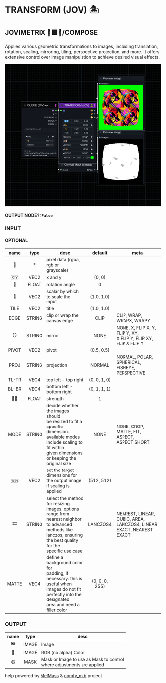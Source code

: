 # TRANSFORM (JOV) 🏝️

## JOVIMETRIX 🔺🟩🔵/COMPOSE

Applies various geometric transformations to images, including translation, rotation, scaling, mirroring, tiling, perspective projection, and more. It offers extensive control over image manipulation to achieve desired visual effects.

![TRANSFORM](https://raw.githubusercontent.com/Amorano/Jovimetrix-examples/master/node/TRANSFORM/TRANSFORM.png)

#### OUTPUT NODE?: `False`

### INPUT

#### OPTIONAL

name | type | desc | default | meta
:---:|:---:|---|:---:|---
👾 | * | pixel data (rgba, rgb or<br>grayscale) |  | 
🇽🇾 | VEC2 | x and y | (0, 0) | 
📐 | FLOAT | rotation angle | 0 | 
📏 | VEC2 | scalar by which to scale the<br>input | (1.0, 1.0) | 
TILE | VEC2 | title | (1.0, 1.0) | 
EDGE | STRING | clip or wrap the canvas edge | CLIP | CLIP, WRAP, WRAPX, WRAPY
🪞 | STRING | mirror | NONE | NONE, X, FLIP X, Y, FLIP Y, XY,<br>X FLIP Y, FLIP XY, FLIP X FLIP Y
PIVOT | VEC2 | pivot | (0.5, 0.5) | 
PROJ | STRING | projection | NORMAL | NORMAL, POLAR, SPHERICAL,<br>FISHEYE, PERSPECTIVE
TL-TR | VEC4 | top left - top right | (0, 0, 1, 0) | 
BL-BR | VEC4 | bottom left - bottom right | (0, 1, 1, 1) | 
💪🏽 | FLOAT | strength | 1 | 
MODE | STRING | decide whether the images should<br>be resized to fit a specific<br>dimension. available modes<br>include scaling to fit within<br>given dimensions or keeping the<br>original size | NONE | NONE, CROP, MATTE, FIT, ASPECT,<br>ASPECT SHORT
🇼🇭 | VEC2 | set the target dimensions for<br>the output image if scaling is<br>applied | (512, 512) | 
🎞️ | STRING | select the method for resizing<br>images. options range from<br>nearest neighbor to advanced<br>methods like lanczos, ensuring<br>the best quality for the<br>specific use case | LANCZOS4 | NEAREST, LINEAR, CUBIC, AREA,<br>LANCZOS4, LINEAR EXACT, NEAREST<br>EXACT
MATTE | VEC4 | define a background color for<br>padding, if necessary. this is<br>useful when images do not fit<br>perfectly into the designated<br>area and need a filler color | (0, 0, 0, 255) | 

### OUTPUT

name | type | desc
:---:|:---:|---
🖼️ | IMAGE | Image 
🌈 | IMAGE | RGB (no alpha) Color 
😷 | MASK | Mask or Image to use as Mask to control<br>where adjustments are applied 

help powered by [MelMass](https://github.com/melMass) & [comfy_mtb](https://github.com/melMass/comfy_mtb) project